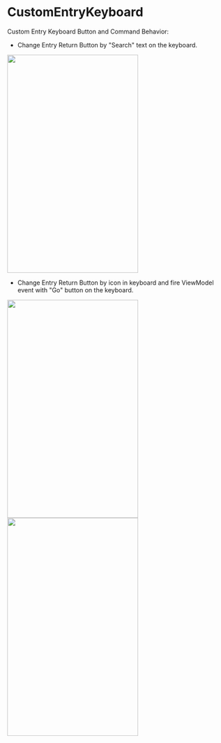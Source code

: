 # CustomEntryKeyboard
Custom Entry Keyboard Button and Command Behavior:

- Change Entry Return Button by "Search" text on the keyboard.

<img src="https://github.com/sfgomezc/DeviceInfoAndroid/blob/master/Capturas/CustomEntryKeyboard1.png" width="300" height="500">

- Change Entry Return Button by icon in keyboard and fire ViewModel event with &quot;Go&quot; button on the keyboard.

<img src="https://github.com/sfgomezc/DeviceInfoAndroid/blob/master/Capturas/CustomEntryKeyboard2.png" width="300" height="500">

<img src="https://github.com/sfgomezc/DeviceInfoAndroid/blob/master/Capturas/CustomEntryKeyboard3.png" width="300" height="500">

